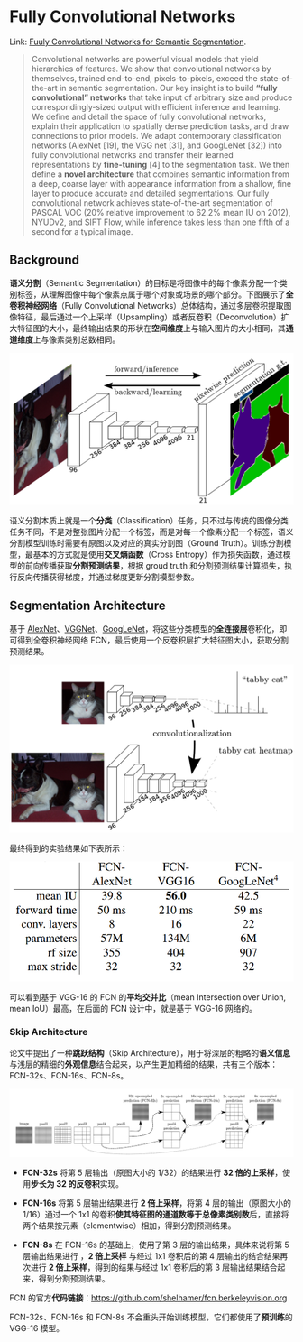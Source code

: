 # Fully Convolutional Networks

Link: [Fuuly Convolutional Networks for Semantic Segmentation](http://arxiv.org/abs/1411.4038).

> Convolutional networks are powerful visual models that yield hierarchies of features. We show that convolutional networks by themselves, trained end-to-end, pixels-to-pixels, exceed the state-of-the-art in semantic segmentation. Our key insight is to build **“fully convolutional” networks** that take input of arbitrary size and produce correspondingly-sized output with efficient inference and learning. We define and detail the space of fully convolutional networks, explain their application to spatially dense prediction tasks, and draw connections to prior models. We adapt contemporary classification networks (AlexNet [19], the VGG net [31], and GoogLeNet [32]) into fully convolutional networks and transfer their learned representations by **fine-tuning** [4] to the segmentation task. We then define a **novel architecture** that combines semantic information from a deep, coarse layer with appearance information from a shallow, fine layer to produce accurate and detailed segmentations. Our fully convolutional network achieves state-of-the-art segmentation of PASCAL VOC (20% relative improvement to 62.2% mean IU on 2012), NYUDv2, and SIFT Flow, while inference takes less than one fifth of a second for a typical image.



## Background

**语义分割**（Semantic Segmentation）的目标是将图像中的每个像素分配一个类别标签，从理解图像中每个像素点属于哪个对象或场景的哪个部分。下图展示了**全卷积神经网络**（Fully Convolutional Networks）总体结构，通过多层卷积提取图像特征，最后通过一个上采样（Upsampling）或者反卷积（Deconvolution）扩大特征图的大小，最终输出结果的形状在**空间维度**上与输入图片的大小相同，其**通道维度**上与像素类别总数相同。

![FCN Overview](./assets/FCN-Overview.png)

语义分割本质上就是一个**分类**（Classification）任务，只不过与传统的图像分类任务不同，不是对整张图片分配一个标签，而是对每一个像素分配一个标签，语义分割模型训练时需要有原图以及对应的真实分割图（Ground Truth）。训练分割模型，最基本的方式就是使用**交叉熵函数**（Cross Entropy）作为损失函数，通过模型的前向传播获取**分割预测结果**，根据 groud truth 和分割预测结果计算损失，执行反向传播获得梯度，并通过梯度更新分割模型参数。



## Segmentation Architecture

基于 [AlexNet](https://papers.nips.cc/paper_files/paper/2012/hash/c399862d3b9d6b76c8436e924a68c45b-Abstract.html)、[VGGNet](http://arxiv.org/abs/1409.1556)、[GoogLeNet](https://arxiv.org/abs/1409.4842)，将这些分类模型的**全连接层**卷积化，即可得到全卷积神经网络 FCN，最后使用一个反卷积层扩大特征图大小，获取分割预测结果。

![Cast classifier to FCN](./assets/from-classifier-to-FCN.png)



最终得到的实验结果如下表所示：

![From classifier to FCN](./assets/FCN-alexnet-vgg-googlenet-result.png)

可以看到基于 VGG-16 的 FCN 的**平均交并比**（mean Intersection over Union, mean IoU）最高，在后面的 FCN 设计中，就是基于 VGG-16 网络的。



### Skip Architecture

论文中提出了一种**跳跃结构**（Skip Architecture），用于将深层的粗略的**语义信息**与浅层的精细的**外观信息**结合起来，以产生更加精细的结果，共有三个版本：FCN-32s、FCN-16s、FCN-8s。

![Skip Architecture](./assets/FCN-skip-architecture.png)



- **FCN-32s** 将第 5 层输出（原图大小的 1/32）的结果进行 **32 倍的上采样**，使用**步长为 32 的反卷积**实现。

- **FCN-16s** 将第 5 层输出结果进行 **2 倍上采样**，将第 4 层的输出（原图大小的 1/16）通过一个 1x1 的卷积**使其特征图的通道数等于总像素类别数**后，直接将两个结果按元素（elementwise）相加，得到分割预测结果。
- **FCN-8s** 在 FCN-16s 的基础上，使用了第 3 层的输出结果，具体来说将第 5 层输出结果进行 ，**2 倍上采样** 与经过 1x1 卷积后的第 4 层输出的结合结果再次进行 **2 倍上采样**，得到的结果与经过 1x1 卷积后的第 3 层输出结果结合起来，得到分割预测结果。

FCN 的官方**代码链接**：https://github.com/shelhamer/fcn.berkeleyvision.org

FCN-32s、FCN-16s 和 FCN-8s 不会重头开始训练模型，它们都使用了**预训练**的 VGG-16 模型。





